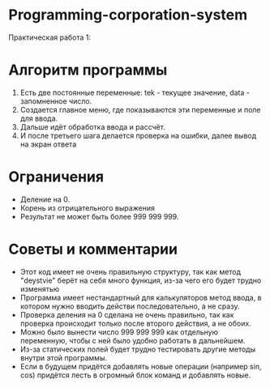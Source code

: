 # Programming-corporation-system
Практическая работа 1: 
# Алгоритм программы 
1. Есть две постоянные переменные: tek - текущее значение, data - запомненное число.
2. Создается главное меню, где показываются эти переменные и поле для ввода.
3. Дальше идёт обработка ввода и рассчёт.
4. И после третьего шага делается проверка на ошибки, далее вывод на экран ответа
# Ограничения
- Деление на 0.
- Корень из отрицательного выражения
- Результат не может быть более 999 999 999.
# Советы и комментарии
- Этот код имеет не очень правильную структуру, так как метод "deystvie" берёт на себя много функция, из-за чего его будет трудно изменятью
- Программа имеет нестандартный для калькуляторов метод ввода, в котором нужно вводить действи последовательно, а не сразу.
- Проверка деления на 0 сделана не очень правильно, так как проверка происходит только после второго действия, а не обоих.
- Можно было вынести число 999 999 999 как отдельную переменную, чтобы с ней было удобно работать в дальнейшем.
- Из-за статических полей будет трудно тестировать другие методы внутри этой программы.
- Если в будущем придётся добавлять новые операции (например sin, cos) придётся лесть в огромный блок команд и добавлять новые. 
